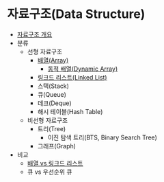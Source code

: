 # 자료구조(Data Structure)

- [자료구조 개요](./contents/Datastructure-overview.md)
- 분류
  - 선형 자료구조
    - [배열(Array)](./contents/Arrays.md)
      - [동적 배열(Dynamic Array)](./contents/Dynamic-Array.md)
    - [링크드 리스트(Linked List)](./contents/Linked-List.md)
    - 스택(Stack)
    - 큐(Queue)
    - 데크(Deque)
    - 해시 테이블(Hash Table)
  - 비선형 자료구조
    - 트리(Tree)
      - 이진 탐색 트리(BTS, Binary Search Tree)
    - 그래프(Graph)
- 비교
  - [배열 vs 링크드 리스트](./contents/Array-vs-Linked-List.md)
  - 큐 vs 우선순위 큐
